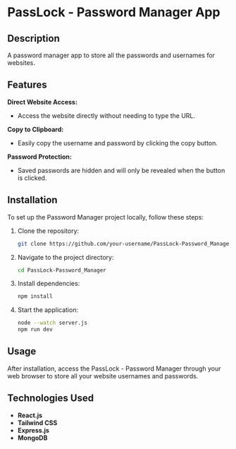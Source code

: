 # PassLock - Password Manager App

## Description

A password manager app to store all the passwords and usernames for websites.

## Features

**Direct Website Access:**
  - Access the website directly without needing to type the URL.

**Copy to Clipboard:**
  - Easily copy the username and password by clicking the copy button.

**Password Protection:**
  - Saved passwords are hidden and will only be revealed when the button is clicked.

## Installation

To set up the Password Manager project locally, follow these steps:

1. Clone the repository:
   ```bash
   git clone https://github.com/your-username/PassLock-Password_Manager.git

2. Navigate to the project directory:
   ```bash
   cd PassLock-Password_Manager

3. Install dependencies:
   ```bash
   npm install

4. Start the application:
   ```bash
   node --watch server.js
   npm run dev

## Usage

After installation, access the PassLock - Password Manager through your web browser to store all your website usernames and passwords.

## Technologies Used

- **React.js**
- **Tailwind CSS**
- **Express.js**
- **MongoDB**


